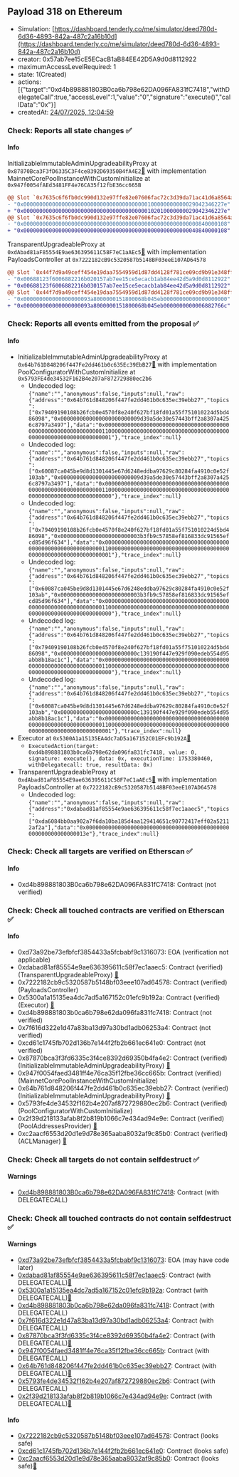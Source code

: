 ## Payload 318 on Ethereum

- Simulation: [https://dashboard.tenderly.co/me/simulator/deed780d-6d36-4893-842a-487c2a16b10d](https://dashboard.tenderly.co/me/simulator/deed780d-6d36-4893-842a-487c2a16b10d)
- creator: 0x57ab7ee15cE5ECacB1aB84EE42D5A9d0d8112922
- maximumAccessLevelRequired: 1
- state: 1(Created)
- actions: [{"target":"0xd4b898881803B0ca6b798e62DA096FA831fC7418","withDelegateCall":true,"accessLevel":1,"value":"0","signature":"execute()","callData":"0x"}]
- createdAt: [24/07/2025, 12:04:59](https://etherscan.io/tx/0xd9d56cfa24946d49f59734ee5f95d741ec36e9b1b98b99dbfd9cff04afe85c23)

### Check: Reports all state changes :white_check_mark:

#### Info


InitializableImmutableAdminUpgradeabilityProxy at `0x87870Bca3F3fD6335C3F4ce8392D69350B4fA4E2`[:ghost:](https://github.com/bgd-labs/aave-address-book "AaveV3Ethereum.POOL") with implementation MainnetCorePoolInstanceWithCustomInitialize at `0x947f0054fAEd3481FF4e76CA35f12fbE36cc665B`
```diff
@@ Slot `0x7635c6f6fb0dc990d132e97ffe82e07606fac72c3d39da71ac41d6a8564addda` @@
- "0x000000000000000000000000000000000000000100000000000029042346227e"
+ "0x000000000000000000000000000000000000000102010000000029042346227e"
@@ Slot `0x7635c6f6fb0dc990d132e97ffe82e07606fac72c3d39da71ac41d6a8564adddc` @@
- "0x0000000000000000000000000000000000000000000000000000000840000108"
+ "0x0000000000000000000000000000000000000000000000000000040840000108"
```

TransparentUpgradeableProxy at `0xdAbad81aF85554E9ae636395611C58F7eC1aAEc5`[:ghost:](https://github.com/bgd-labs/aave-address-book "GovernanceV3Ethereum.PAYLOADS_CONTROLLER") with implementation PayloadsController at `0x7222182cB9c5320587b5148BF03eeE107AD64578`
```diff
@@ Slot `0x44f7d9a49ceff454e19daa7554959d1d87dd4128f781ce09cd9b91e348ff5d86` @@
- "0x00688123f6006882216b020157ab7ee15ce5ecacb1ab84ee42d5a9d0d8112922"
+ "0x00688123f6006882216b030157ab7ee15ce5ecacb1ab84ee42d5a9d0d8112922"
@@ Slot `0x44f7d9a49ceff454e19daa7554959d1d87dd4128f781ce09cd9b91e348ff5d87` @@
- "0x000000000000000000093a8000000151800068b045eb00000000000000000000"
+ "0x000000000000000000093a8000000151800068b045eb0000000000006882766c"
```


### Check: Reports all events emitted from the proposal :white_check_mark:

#### Info

- InitializableImmutableAdminUpgradeabilityProxy at `0x64b761D848206f447Fe2dd461b0c635Ec39EbB27`[:ghost:](https://github.com/bgd-labs/aave-address-book "AaveV3Ethereum.POOL_CONFIGURATOR") with implementation PoolConfiguratorWithCustomInitialize at `0x5793FE4de34532F162B4e207aF872729880ec2b6`
  - Undecoded log: `{"name":"","anonymous":false,"inputs":null,"raw":{"address":"0x64b761d848206f447fe2dd461b0c635ec39ebb27","topics":["0x79409190108b26fcb0e4570f8e240f627bf18fd01a55f751010224d5bd486098","0x0000000000000000000000009d39a5de30e57443bff2a8307a4256c8797a3497"],"data":"0x00000000000000000000000000000000000000000000000000000000000000110000000000000000000000000000000000000000000000000000000000000001"},"trace_index":null}`
  - Undecoded log: `{"name":"","anonymous":false,"inputs":null,"raw":{"address":"0x64b761d848206f447fe2dd461b0c635ec39ebb27","topics":["0x60087ca045be9d8d1301445e67d6248eddba97629c80284fa4910c0e52f103ab","0x0000000000000000000000009d39a5de30e57443bff2a8307a4256c8797a3497"],"data":"0x00000000000000000000000000000000000000000000000000000000000000110000000000000000000000000000000000000000000000000000000000000000"},"trace_index":null}`
  - Undecoded log: `{"name":"","anonymous":false,"inputs":null,"raw":{"address":"0x64b761d848206f447fe2dd461b0c635ec39ebb27","topics":["0x79409190108b26fcb0e4570f8e240f627bf18fd01a55f751010224d5bd486098","0x0000000000000000000000003b3fb9c57858ef816833dc91565efcd85d96f634"],"data":"0x00000000000000000000000000000000000000000000000000000000000000110000000000000000000000000000000000000000000000000000000000000001"},"trace_index":null}`
  - Undecoded log: `{"name":"","anonymous":false,"inputs":null,"raw":{"address":"0x64b761d848206f447fe2dd461b0c635ec39ebb27","topics":["0x60087ca045be9d8d1301445e67d6248eddba97629c80284fa4910c0e52f103ab","0x0000000000000000000000003b3fb9c57858ef816833dc91565efcd85d96f634"],"data":"0x00000000000000000000000000000000000000000000000000000000000000110000000000000000000000000000000000000000000000000000000000000000"},"trace_index":null}`
  - Undecoded log: `{"name":"","anonymous":false,"inputs":null,"raw":{"address":"0x64b761d848206f447fe2dd461b0c635ec39ebb27","topics":["0x79409190108b26fcb0e4570f8e240f627bf18fd01a55f751010224d5bd486098","0x000000000000000000000000c139190f447e929f090edeb554d95abb8b18ac1c"],"data":"0x00000000000000000000000000000000000000000000000000000000000000110000000000000000000000000000000000000000000000000000000000000000"},"trace_index":null}`
  - Undecoded log: `{"name":"","anonymous":false,"inputs":null,"raw":{"address":"0x64b761d848206f447fe2dd461b0c635ec39ebb27","topics":["0x60087ca045be9d8d1301445e67d6248eddba97629c80284fa4910c0e52f103ab","0x000000000000000000000000c139190f447e929f090edeb554d95abb8b18ac1c"],"data":"0x00000000000000000000000000000000000000000000000000000000000000110000000000000000000000000000000000000000000000000000000000000001"},"trace_index":null}`
- Executor at `0x5300A1a15135EA4dc7aD5a167152C01EFc9b192A`[:ghost:](https://github.com/bgd-labs/aave-address-book "AaveV2Ethereum.POOL_ADMIN, AaveV2EthereumAMM.POOL_ADMIN, AaveV3Ethereum.ACL_ADMIN, AaveV3EthereumEtherFi.ACL_ADMIN, AaveV3EthereumLido.ACL_ADMIN, GovernanceV3Ethereum.EXECUTOR_LVL_1")
  - `ExecutedAction(target: 0xd4b898881803b0ca6b798e62da096fa831fc7418, value: 0, signature: execute(), data: 0x, executionTime: 1753380460, withDelegatecall: true, resultData: 0x)`
- TransparentUpgradeableProxy at `0xdAbad81aF85554E9ae636395611C58F7eC1aAEc5`[:ghost:](https://github.com/bgd-labs/aave-address-book "GovernanceV3Ethereum.PAYLOADS_CONTROLLER") with implementation PayloadsController at `0x7222182cB9c5320587b5148BF03eeE107AD64578`
  - Undecoded log: `{"name":"","anonymous":false,"inputs":null,"raw":{"address":"0xdabad81af85554e9ae636395611c58f7ec1aaec5","topics":["0xda6084bb0aa902a7f6da10ba185d4aa129414651c90772417eff02a52112af2a"],"data":"0x000000000000000000000000000000000000000000000000000000000000013e"},"trace_index":null}`

### Check: Check all targets are verified on Etherscan :white_check_mark:

#### Info

- 0xd4b898881803B0ca6b798e62DA096FA831fC7418: Contract (not verified) 

### Check: Check all touched contracts are verified on Etherscan :white_check_mark:

#### Info

- 0xd73a92be73efbfcf3854433a5fcbabf9c1316073: EOA (verification not applicable)
- 0xdabad81af85554e9ae636395611c58f7ec1aaec5: Contract (verified) (TransparentUpgradeableProxy) [:ghost:](https://github.com/bgd-labs/aave-address-book "GovernanceV3Ethereum.PAYLOADS_CONTROLLER")
- 0x7222182cb9c5320587b5148bf03eee107ad64578: Contract (verified) (PayloadsController) 
- 0x5300a1a15135ea4dc7ad5a167152c01efc9b192a: Contract (verified) (Executor) [:ghost:](https://github.com/bgd-labs/aave-address-book "AaveV2Ethereum.POOL_ADMIN, AaveV2EthereumAMM.POOL_ADMIN, AaveV3Ethereum.ACL_ADMIN, AaveV3EthereumEtherFi.ACL_ADMIN, AaveV3EthereumLido.ACL_ADMIN, GovernanceV3Ethereum.EXECUTOR_LVL_1")
- 0xd4b898881803b0ca6b798e62da096fa831fc7418: Contract (not verified) 
- 0x7f616d322e1d47a83ba13d97a30bd1adb06253a4: Contract (not verified) 
- 0xcd61c1745fb702d136b7e144f2fb2b661ec641e0: Contract (not verified) 
- 0x87870bca3f3fd6335c3f4ce8392d69350b4fa4e2: Contract (verified) (InitializableImmutableAdminUpgradeabilityProxy) [:ghost:](https://github.com/bgd-labs/aave-address-book "AaveV3Ethereum.POOL")
- 0x947f0054faed3481ff4e76ca35f12fbe36cc665b: Contract (verified) (MainnetCorePoolInstanceWithCustomInitialize) 
- 0x64b761d848206f447fe2dd461b0c635ec39ebb27: Contract (verified) (InitializableImmutableAdminUpgradeabilityProxy) [:ghost:](https://github.com/bgd-labs/aave-address-book "AaveV3Ethereum.POOL_CONFIGURATOR")
- 0x5793fe4de34532f162b4e207af872729880ec2b6: Contract (verified) (PoolConfiguratorWithCustomInitialize) 
- 0x2f39d218133afab8f2b819b1066c7e434ad94e9e: Contract (verified) (PoolAddressesProvider) [:ghost:](https://github.com/bgd-labs/aave-address-book "AaveV3Ethereum.POOL_ADDRESSES_PROVIDER")
- 0xc2aacf6553d20d1e9d78e365aaba8032af9c85b0: Contract (verified) (ACLManager) [:ghost:](https://github.com/bgd-labs/aave-address-book "AaveV3Ethereum.ACL_MANAGER")

### Check: Check all targets do not contain selfdestruct :white_check_mark:

#### Warnings

- [0xd4b898881803B0ca6b798e62DA096FA831fC7418](https://etherscan.io/address/0xd4b898881803B0ca6b798e62DA096FA831fC7418): Contract (with DELEGATECALL)

### Check: Check all touched contracts do not contain selfdestruct :white_check_mark:

#### Warnings

- [0xd73a92be73efbfcf3854433a5fcbabf9c1316073](https://etherscan.io/address/0xd73a92be73efbfcf3854433a5fcbabf9c1316073): EOA (may have code later)
- [0xdabad81af85554e9ae636395611c58f7ec1aaec5](https://etherscan.io/address/0xdabad81af85554e9ae636395611c58f7ec1aaec5): Contract (with DELEGATECALL)[:ghost:](https://github.com/bgd-labs/aave-address-book "GovernanceV3Ethereum.PAYLOADS_CONTROLLER")
- [0x5300a1a15135ea4dc7ad5a167152c01efc9b192a](https://etherscan.io/address/0x5300a1a15135ea4dc7ad5a167152c01efc9b192a): Contract (with DELEGATECALL)[:ghost:](https://github.com/bgd-labs/aave-address-book "AaveV2Ethereum.POOL_ADMIN, AaveV2EthereumAMM.POOL_ADMIN, AaveV3Ethereum.ACL_ADMIN, AaveV3EthereumEtherFi.ACL_ADMIN, AaveV3EthereumLido.ACL_ADMIN, GovernanceV3Ethereum.EXECUTOR_LVL_1")
- [0xd4b898881803b0ca6b798e62da096fa831fc7418](https://etherscan.io/address/0xd4b898881803b0ca6b798e62da096fa831fc7418): Contract (with DELEGATECALL)
- [0x7f616d322e1d47a83ba13d97a30bd1adb06253a4](https://etherscan.io/address/0x7f616d322e1d47a83ba13d97a30bd1adb06253a4): Contract (with DELEGATECALL)
- [0x87870bca3f3fd6335c3f4ce8392d69350b4fa4e2](https://etherscan.io/address/0x87870bca3f3fd6335c3f4ce8392d69350b4fa4e2): Contract (with DELEGATECALL)[:ghost:](https://github.com/bgd-labs/aave-address-book "AaveV3Ethereum.POOL")
- [0x947f0054faed3481ff4e76ca35f12fbe36cc665b](https://etherscan.io/address/0x947f0054faed3481ff4e76ca35f12fbe36cc665b): Contract (with DELEGATECALL)
- [0x64b761d848206f447fe2dd461b0c635ec39ebb27](https://etherscan.io/address/0x64b761d848206f447fe2dd461b0c635ec39ebb27): Contract (with DELEGATECALL)[:ghost:](https://github.com/bgd-labs/aave-address-book "AaveV3Ethereum.POOL_CONFIGURATOR")
- [0x5793fe4de34532f162b4e207af872729880ec2b6](https://etherscan.io/address/0x5793fe4de34532f162b4e207af872729880ec2b6): Contract (with DELEGATECALL)
- [0x2f39d218133afab8f2b819b1066c7e434ad94e9e](https://etherscan.io/address/0x2f39d218133afab8f2b819b1066c7e434ad94e9e): Contract (with DELEGATECALL)[:ghost:](https://github.com/bgd-labs/aave-address-book "AaveV3Ethereum.POOL_ADDRESSES_PROVIDER")

#### Info

- [0x7222182cb9c5320587b5148bf03eee107ad64578](https://etherscan.io/address/0x7222182cb9c5320587b5148bf03eee107ad64578): Contract (looks safe)
- [0xcd61c1745fb702d136b7e144f2fb2b661ec641e0](https://etherscan.io/address/0xcd61c1745fb702d136b7e144f2fb2b661ec641e0): Contract (looks safe)
- [0xc2aacf6553d20d1e9d78e365aaba8032af9c85b0](https://etherscan.io/address/0xc2aacf6553d20d1e9d78e365aaba8032af9c85b0): Contract (looks safe)[:ghost:](https://github.com/bgd-labs/aave-address-book "AaveV3Ethereum.ACL_MANAGER")

